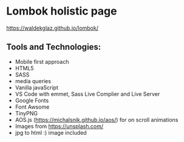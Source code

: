 # Lombok holistic page

https://waldekglaz.github.io/lombok/

## Tools and Technologies:

- Mobile first approach
- HTML5
- SASS
- media queries
- Vanilla javaScript
- VS Code with emmet, Sass Live Complier and Live Server
- Google Fonts
- Font Awsome
- TinyPNG
- AOS.js (https://michalsnik.github.io/aos/) for on scroll animations
- Images from https://unsplash.com/
- jpg to html :) image included
